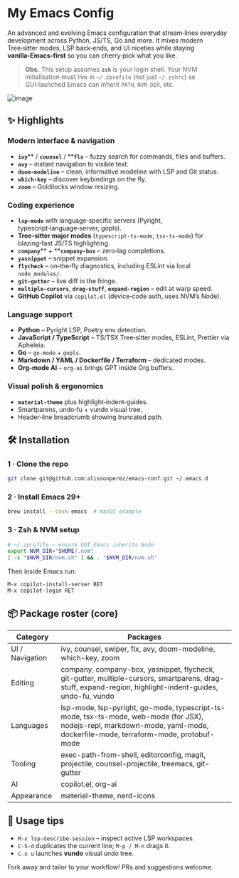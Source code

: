 # My Emacs Config

An advanced and evolving Emacs configuration that stream‑lines everyday development across Python, JS/TS, Go and more.  It mixes modern Tree‑sitter modes, LSP back‑ends, and UI niceties while staying **vanilla‑Emacs‑first** so you can cherry‑pick what you like.

> **Obs.** This setup assumes **`zsh`** is your login shell.  Your NVM initialisation must live in `~/.zprofile` (not just `~/.zshrc`) so GUI‑launched Emacs can inherit `PATH`, `NVM_DIR`, etc.

![image](https://github.com/user-attachments/assets/78528fce-d285-4353-b3a6-9980729c7761)

## ✨ Highlights

### Modern interface & navigation

* **`ivy`**\*\* / ****`counsel`**** / \*\***`flx`** – fuzzy search for commands, files and buffers.
* **`avy`** – instant navigation to visible text.
* **`doom-modeline`** – clean, informative modeline with LSP and Git status.
* **`which-key`** – discover keybindings on the fly.
* **`zoom`** – Goldilocks window resizing.

### Coding experience

* **`lsp-mode`** with language‑specific servers (Pyright, typescript‑language‑server, gopls).
* **Tree‑sitter major modes** (`typescript‑ts‑mode`, `tsx‑ts‑mode`) for blazing‑fast JS/TS highlighting.
* **`company`**\*\* + \*\***`company‑box`** – zero‑lag completions.
* **`yasnippet`** – snippet expansion.
* **`flycheck`** – on‑the‑fly diagnostics, including ESLint via local `node_modules/`.
* **`git-gutter`** – live diff in the fringe.
* **`multiple-cursors`**, **`drag-stuff`**, **`expand-region`** – edit at warp speed.
* **GitHub Copilot** via `copilot.el` (device‑code auth, uses NVM’s Node).

### Language support

* **Python** – Pyright LSP, Poetry env detection.
* **JavaScript / TypeScript** – TS/TSX Tree‑sitter modes, ESLint, Prettier via Apheleia.
* **Go** – `go-mode` + `gopls`.
* **Markdown / YAML / Dockerfile / Terraform** – dedicated modes.
* **Org‑mode AI** – `org-ai` brings GPT inside Org buffers.

### Visual polish & ergonomics

* **`material-theme`** plus highlight‑indent‑guides.
* Smartparens, undo‑fu + vundo visual tree.
* Header‑line breadcrumb showing truncated path.

## 🛠 Installation

### 1 · Clone the repo

```bash
git clone git@github.com:alissonperez/emacs-conf.git ~/.emacs.d
```

### 2 · Install Emacs 29+

```bash
brew install --cask emacs  # macOS example
```

### 3 · Zsh & NVM setup

```zsh
# ~/.zprofile – ensure GUI Emacs inherits Node
export NVM_DIR="$HOME/.nvm"
[ -s "$NVM_DIR/nvm.sh" ] && . "$NVM_DIR/nvm.sh"
```

Then inside Emacs run:

```text
M-x copilot-install-server RET
M-x copilot-login RET
```

## 📦 Package roster (core)

| Category        | Packages                                                                                                                                                                   |
| --------------- | -------------------------------------------------------------------------------------------------------------------------------------------------------------------------- |
| UI / Navigation | ivy, counsel, swiper, flx, avy, doom-modeline, which-key, zoom                                                                                                             |
| Editing         | company, company-box, yasnippet, flycheck, git-gutter, multiple-cursors, smartparens, drag-stuff, expand-region, highlight-indent-guides, undo-fu, vundo                   |
| Languages       | lsp-mode, lsp-pyright, go-mode, typescript-ts-mode, tsx-ts-mode, web-mode (for JSX), nodejs-repl, markdown-mode, yaml-mode, dockerfile-mode, terraform-mode, protobuf-mode |
| Tooling         | exec-path-from-shell, editorconfig, magit, projectile, counsel-projectile, treemacs, git-gutter                                                                            |
| AI              | copilot.el, org-ai                                                                                                                                                         |
| Appearance      | material-theme, nerd-icons                                                                                                                                                 |

## 🚀 Usage tips

* `M-x lsp-describe-session` – inspect active LSP workspaces.
* `C-S-d` duplicates the current line; `M-p / M-n` drags it.
* `C-x u` launches **vundo** visual undo tree.

Fork away and tailor to your workflow!  PRs and suggestions welcome.
